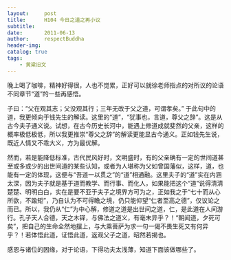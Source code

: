 ```yaml
---
layout:     post
title:      H104 今日之道之再小议
subtitle:   
date:       2011-06-13
author:     respectBuddha
header-img: 
catalog: true
tags:
    - 黄粱旧文
---
```


晚上喝了咖啡，精神好得很，人也不觉累，正好可以就徐老师指点的对所议的论语不同章节“道”的一些再感悟。

子曰：“父在观其志；父没观其行；三年无改于父之道，可谓孝矣。” 于此句中的道，我更倾向于钱先生的解读。这里的“道”，“犹事也，言道，尊父之辞”。这是从古今夫子通义说。试想，在古今历史长河中，能遇上修道成就斐然的父亲，这样的概率极低极低，所以我更推崇“尊父之辞”的解读更能显古今通义。正如钱先生说，既近人情又不乖大义，方为最优解。

然而，若是能降低标准，古代民风好时，文明盛时，有的父亲确有一定的世间道甚至或多或少的出世间道的某些认知，或者为人堪称为父如曾国藩似，这样，道，也能有一定的体现，这便与“吾道一以贯之”的“道”相通融。这里夫子的“道”实在内涵太深，因为夫子就是基于道而教学、而行事、而化人，如果能把这个“道”说得清清楚楚、明明白白，实在是要不亚于夫子之境界方可为之，正如我之于“七十而从心所欲，不踰矩”，乃自认为不可得瞻之境，仍只能仰望“仁者至高之德”，仅议论之而已。所以，我仍从“仁”为中心解，修道之道是出世间之道，仁，是此道在人间游行。孔子天人合德，天之木铎，与佛法之道义，有毫末异乎？！“朝闻道，夕死可矣”，把自己的生命全然地摆上，与大乘菩萨为求一句一偈不畏生死又有何异乎？！若体悟此道，证悟此道，返观父子之道，昭然若揭也。

感恩与诸位的因缘，对于论语，下得功夫太浅薄，知道下面该做哪些了。
